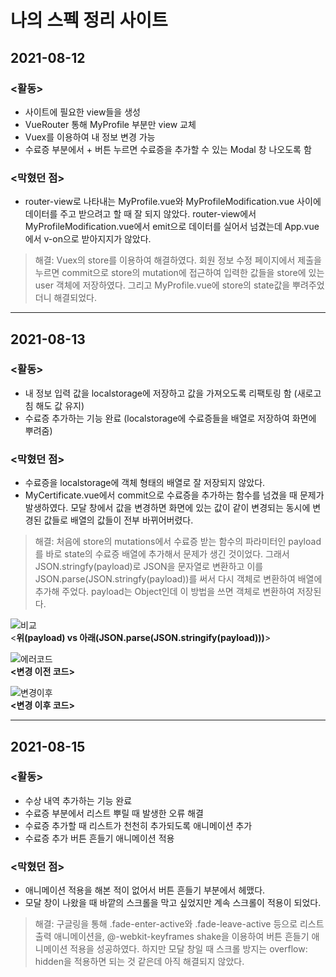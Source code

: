 # 나의 스펙 정리 사이트

## 2021-08-12
### <활동>
- 사이트에 필요한 view들을 생성
- VueRouter 통해 MyProfile 부분만 view 교체
- Vuex를 이용하여 내 정보 변경 가능
- 수료증 부분에서 + 버튼 누르면 수료증을 추가할 수 있는 Modal 창 나오도록 함

### <막혔던 점>
- router-view로 나타내는 MyProfile.vue와 MyProfileModification.vue 사이에 데이터를 주고 받으려고 할 때 잘 되지 않았다. router-view에서 MyProfileModification.vue에서 emit으로 데이터를 실어서 넘겼는데 App.vue에서 v-on으로 받아지지가 않았다.
> 해결: Vuex의 store를 이용하여 해결하였다. 회원 정보 수정 페이지에서 제출을 누르면 commit으로 store의 mutation에 접근하여 입력한 값들을 store에 있는 user 객체에 저장하였다. 그리고 MyProfile.vue에 store의 state값을 뿌려주었더니 해결되었다.
___

## 2021-08-13
### <활동>
- 내 정보 입력 값을 localstorage에 저장하고 값을 가져오도록 리팩토링 함 (새로고침 해도 값 유지)
- 수료증 추가하는 기능 완료 (localstorage에 수료증들을 배열로 저장하여 화면에 뿌려줌)


### <막혔던 점>
- 수료증을 localstorage에 객체 형태의 배열로 잘 저장되지 않았다.
- MyCertificate.vue에서 commit으로 수료증을 추가하는 함수를 넘겼을 때 문제가 발생하였다. 모달 창에서 값을 변경하면 화면에 있는 값이 같이 변경되는 동시에 변경된 값들로 배열의 값들이 전부 바뀌어버렸다.

> 해결: 처음에 store의 mutations에서 수료증 받는 함수의 파라미터인 payload를 바로 state의 수료증 배열에 추가해서 문제가 생긴 것이었다. 그래서 JSON.stringfy(payload)로 JSON을 문자열로 변환하고 이를 JSON.parse(JSON.stringfy(payload))를 써서 다시 객체로 변환하여 배열에 추가해 주었다. payload는 Object인데 이 방법을 쓰면 객체로 변환하여 저장된다.


![비교](https://user-images.githubusercontent.com/52418706/129346415-4413898f-6150-474a-989d-c4287405826f.JPG)  
<**위(payload) vs 아래(JSON.parse(JSON.stringify(payload)))**>


![에러코드](https://user-images.githubusercontent.com/52418706/129344854-b9b32d19-be1c-4663-a6f3-ac716c4581eb.JPG)  
**<변경 이전 코드>**


![변경이후](https://user-images.githubusercontent.com/52418706/129345817-0fef881d-bf8c-4dc7-992a-a77fd0cd5197.JPG)  
**<변경 이후 코드>**
___

## 2021-08-15
### <활동>
- 수상 내역 추가하는 기능 완료
- 수료증 부분에서 리스트 뿌릴 때 발생한 오류 해결
- 수료증 추가할 때 리스트가 천천히 추가되도록 애니메이션 추가
- 수료증 추가 버튼 흔들기 애니메이션 적용


### <막혔던 점>
- 애니메이션 적용을 해본 적이 없어서 버튼 흔들기 부분에서 헤맸다.
- 모달 창이 나왔을 때 바깥의 스크롤을 막고 싶었지만 계속 스크롤이 적용이 되었다.

> 해결: 구글링을 통해 .fade-enter-active와 .fade-leave-active 등으로 리스트 출력 애니메이션을, @-webkit-keyframes shake을 이용하여 버튼 흔들기 애니메이션 적용을 성공하였다. 하지만 모달 창일 때 스크롤 방지는 overflow: hidden을 적용하면 되는 것 같은데 아직 해결되지 않았다.